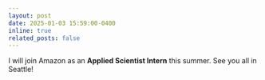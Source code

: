 ```yaml
---
layout: post
date: 2025-01-03 15:59:00-0400
inline: true
related_posts: false
---
```


I will join Amazon as an **Applied Scientist Intern** this summer. See you all in Seattle!
